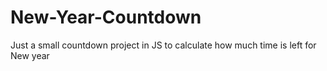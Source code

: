 # New-Year-Countdown
Just a small countdown project in JS to calculate how much time is left for New year
